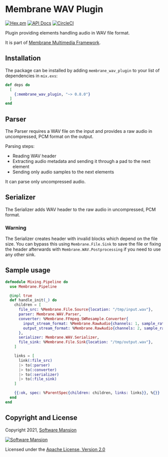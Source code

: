 # Membrane WAV Plugin

[![Hex.pm](https://img.shields.io/hexpm/v/membrane_wav_plugin.svg)](https://hex.pm/packages/membrane_wav_plugin)
[![API Docs](https://img.shields.io/badge/api-docs-yellow.svg?style=flat)](https://hexdocs.pm/membrane_wav_plugin)
[![CircleCI](https://circleci.com/gh/membraneframework/membrane_wav_plugin.svg?style=svg)](https://circleci.com/gh/membraneframework/membrane_wav_plugin)

Plugin providing elements handling audio in WAV file format.

It is part of [Membrane Multimedia Framework](https://membraneframework.org).

## Installation

The package can be installed by adding `membrane_wav_plugin` to your list of dependencies in `mix.exs`:

```elixir
def deps do
  [
	{:membrane_wav_plugin, "~> 0.8.0"}
  ]
end
```

## Parser

The Parser requires a WAV file on the input and provides a raw audio in uncompressed, PCM format on
the output.

Parsing steps:

- Reading WAV header
- Extracting audio metadata and sending it through a pad to the next element
- Sending only audio samples to the next elements

It can parse only uncompressed audio.

## Serializer

The Serializer adds WAV header to the raw audio in uncompressed, PCM format.

### Warning

The Serializer creates header with invalid blocks which depend on the file size. You can bypass this
using `Membrane.File.Sink` to save the file or fixing the header afterwards with `Membrane.WAV.Postprocessing`
if you need to use any other sink.

## Sample usage

```elixir
defmodule Mixing.Pipeline do
  use Membrane.Pipeline

  @impl true
  def handle_init(_) do
    children = [
      file_src: %Membrane.File.Source{location: "/tmp/input.wav"},
      parser: Membrane.WAV.Parser,
      converter: %Membrane.FFmpeg.SWResample.Converter{
        input_stream_format: %Membrane.RawAudio{channels: 1, sample_rate: 16_000, sample_format: :s16le},
        output_stream_format: %Membrane.RawAudio{channels: 2, sample_rate: 48_000, sample_format: :s16le}
      },
      serializer: Membrane.WAV.Serializer,
      file_sink: %Membrane.File.Sink{location: "/tmp/output.wav"},
    ]

    links = [
      link(:file_src)
      |> to(:parser)
      |> to(:converter)
      |> to(:serializer)
      |> to(:file_sink)
    ]

    {{:ok, spec: %ParentSpec{children: children, links: links}}, %{}}
  end
end
```

## Copyright and License

Copyright 2021, [Software Mansion](https://swmansion.com/?utm_source=git&utm_medium=readme&utm_campaign=membrane)

[![Software Mansion](https://logo.swmansion.com/logo?color=white&variant=desktop&width=200&tag=membrane-github)](https://swmansion.com/?utm_source=git&utm_medium=readme&utm_campaign=membrane)

Licensed under the [Apache License, Version 2.0](LICENSE)
